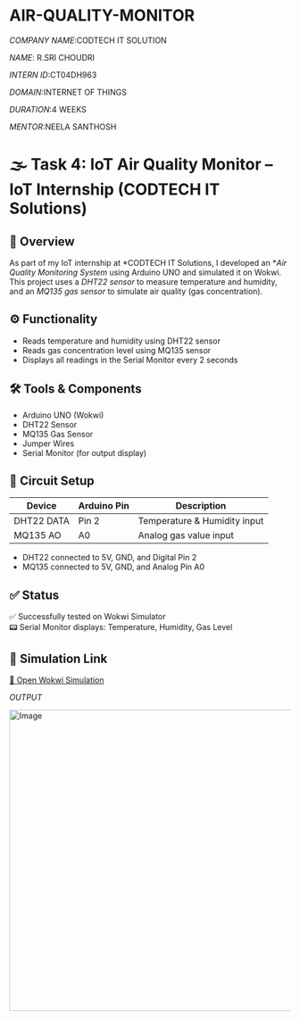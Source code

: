 # AIR-QUALITY-MONITOR

*COMPANY NAME*:CODTECH IT SOLUTION

*NAME*: R.SRI CHOUDRI

*INTERN ID*:CT04DH963

*DOMAIN*:INTERNET OF THINGS

*DURATION*:4 WEEKS

*MENTOR*:NEELA SANTHOSH

# 🌫 Task 4: IoT Air Quality Monitor – IoT Internship (CODTECH IT Solutions)

## 📘 Overview

As part of my IoT internship at *CODTECH IT Solutions, I developed an **Air Quality Monitoring System* using Arduino UNO and simulated it on Wokwi. This project uses a *DHT22 sensor* to measure temperature and humidity, and an *MQ135 gas sensor* to simulate air quality (gas concentration).

## ⚙ Functionality

- Reads temperature and humidity using DHT22 sensor
- Reads gas concentration level using MQ135 sensor
- Displays all readings in the Serial Monitor every 2 seconds

## 🛠 Tools & Components

- Arduino UNO (Wokwi)  
- DHT22 Sensor  
- MQ135 Gas Sensor  
- Jumper Wires  
- Serial Monitor (for output display)

## 🔌 Circuit Setup

| Device      | Arduino Pin | Description                  |
|-------------|-------------|------------------------------|
| DHT22 DATA  | Pin 2       | Temperature & Humidity input |
| MQ135 AO    | A0          | Analog gas value input       |

- DHT22 connected to 5V, GND, and Digital Pin 2  
- MQ135 connected to 5V, GND, and Analog Pin A0

## ✅ Status

✅ Successfully tested on Wokwi Simulator  
📟 Serial Monitor displays: Temperature, Humidity, Gas Level

## 🔗 Simulation Link

[🔗 Open Wokwi Simulation](https://wokwi.com/projects/438357000756873217)

*OUTPUT*

<img width="960" height="540" alt="Image" src="https://github.com/user-attachments/assets/fadee5b1-7f4c-423a-b91a-032d44f13986" />
